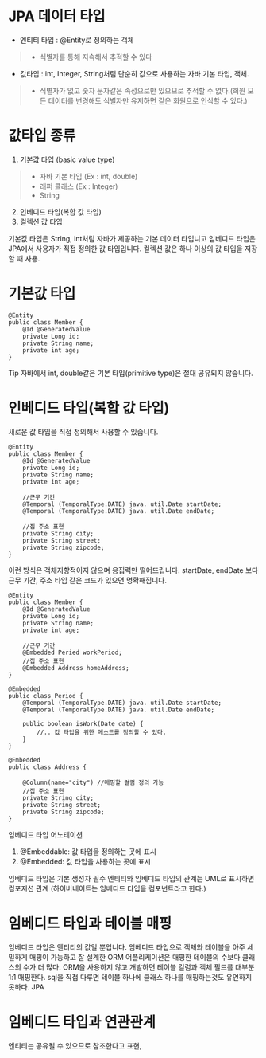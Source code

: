 # JPA 데이터 타입
* 엔티티 타입 : @Entity로 정의하는 객체
>* 식별자를 통해 지속해서 추적할 수 있다

* 값타입 : int, Integer, String처럼 단순히 값으로 사용하는 자바 기본 타입, 객체.
>* 식별자가 없고 숫자 문자같은 속성으로만 있으므로 추적할 수 없다.(회원 모든 데이터를 변경해도 식별자만 유지하면 같은 회원으로 인식할 수 있다.)

# 값타입 종류
1. 기본값 타입 (basic value type)
>* 자바 기본 타입 (Ex : int, double)
>* 래퍼 클래스 (Ex : Integer)
>* String

2. 인베디드 타입(복합 값 타입)  
3. 컬렉션 값 타입

기본값 타입은 String, int처럼 자바가 제공하는 기본 데이터 타입니고 임베디드 타입은 JPA에서 사용자가 직접 정의한 값 타입입니다. 컬렉션 값은 하나 이상의 값 타입을 저장할 때 사용.

# 기본값 타입

```{.java}
@Entity
public class Member {
    @Id @GeneratedValue
    private Long id;
    private String name;
    private int age;
}
```
Tip 자바에서 int, double같은 기본 타입(primitive type)은 절대 공유되지 않습니다.

# 인베디드 타입(복합 값 타입)
새로운 값 타입을 직접 정의해서 사용할 수 있습니다.

```{.java}
@Entity
public class Member {
    @Id @GeneratedValue
    private Long id;
    private String name;
    private int age;

    //근무 기간
    @Temporal (TemporalType.DATE) java. util.Date startDate;
    @Temporal (TemporalType.DATE) java. util.Date endDate;

    //집 주소 표현
    private String city;
    private String street;
    private String zipcode;
}
```
이런 방식은 객체지향적이지 않으며 응집력만 떨어뜨립니다. startDate, endDate 보다 근무 기간, 주소 타입 같은 코드가 있으면 명확해집니다.

```{.java}
@Entity
public class Member {
    @Id @GeneratedValue
    private Long id;
    private String name;
    private int age;

    //근무 기간
    @Embedded Peried workPeriod;
    //집 주소 표현
    @Embedded Address homeAddress;    
}

@Embedded
public class Period {
    @Temporal (TemporalType.DATE) java. util.Date startDate;
    @Temporal (TemporalType.DATE) java. util.Date endDate;

    public boolean isWork(Date date) {
        //.. 값 타입을 위한 메소드를 정의할 수 있다.                
    }
}

@Embedded
public class Address {

    @Column(name="city") //매핑할 컬럼 정의 가능
    //집 주소 표현
    private String city;
    private String street;
    private String zipcode;
}
```
임베디드 타입 어노테이션
1. @Embeddable: 값 타입을 정의하는 곳에 표시
2. @Embedded: 값 타입을 사용하는 곳에 표시

임베디드 타입은 기본 생성자 필수 엔티티와 임베디드 타입의 관계는 UML로 표시하면 컴포지션 관계
(하이버네이트는 임베디드 타입을 컴포넌트라고 한다.)

# 임베디드 타입과 테이블 매핑
임베디드 타입은 엔티티의 값일 뿐입니다. 임베디드 타입으로 객체와 테이블을 아주 세밀하게 매핑이 가능하고 잘 설계한 ORM 어플리케이션은 매핑한 테이블의 수보다 클래스의 수가 더 많다.
ORM을 사용하지 않고 개발하면 테이블 컬럼과 객체 필드를 대부분 1:1 매핑한다. sql을 직접 다루면 테이블 하나에 클래스 하나를 매핑하는것도 유연하지 못하다. JPA

# 임베디드 타입과 연관관계
엔티티는 공유될 수 있으므로 참조한다고 표현,